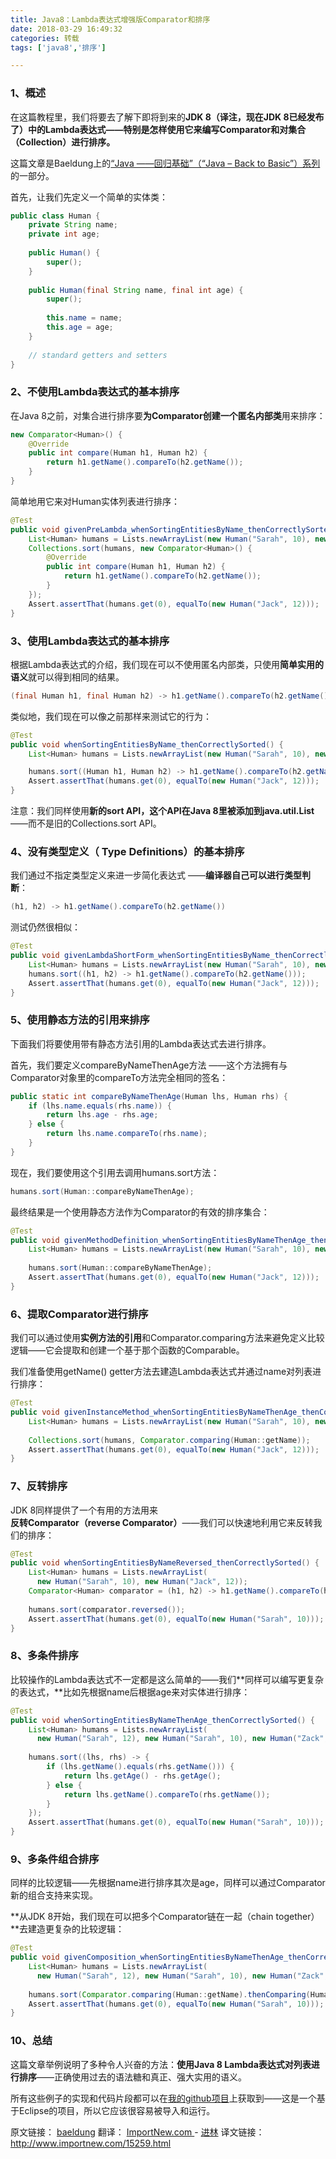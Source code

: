 ```yaml
---
title: Java8：Lambda表达式增强版Comparator和排序
date: 2018-03-29 16:49:32
categories: 转载
tags: ['java8','排序']

---
```


### **1、概述**

在这篇教程里，我们将要去了解下即将到来的**JDK 8（译注，现在JDK 8已经发布了）中的Lambda表达式——特别是怎样使用它来编写Comparator和对集合（Collection）进行排序。**

这篇文章是Baeldung上的[“Java ——回归基础”（“Java – Back to Basic”）系列](http://www.baeldung.com/java-tutorial)的一部分。 <!--more-->

首先，让我们先定义一个简单的实体类：

```java
public class Human {
    private String name;
    private int age;
 
    public Human() {
        super();
    }
 
    public Human(final String name, final int age) {
        super();
 
        this.name = name;
        this.age = age;
    }
 
    // standard getters and setters
}
```

### **2、不使用Lambda表达式的基本排序**

在Java 8之前，对集合进行排序要**为Comparator创建一个匿名内部类**用来排序：

```java
new Comparator<Human>() {
    @Override
    public int compare(Human h1, Human h2) {
    	return h1.getName().compareTo(h2.getName());
    }
}
```

简单地用它来对Human实体列表进行排序：

```java
@Test
public void givenPreLambda_whenSortingEntitiesByName_thenCorrectlySorted() {
	List<Human> humans = Lists.newArrayList(new Human("Sarah", 10), new Human("Jack", 12));
	Collections.sort(humans, new Comparator<Human>() {
        @Override
        public int compare(Human h1, Human h2) {
            return h1.getName().compareTo(h2.getName());
        }
    });
    Assert.assertThat(humans.get(0), equalTo(new Human("Jack", 12)));
}
```

### **3、使用Lambda表达式的基本排序**

根据Lambda表达式的介绍，我们现在可以不使用匿名内部类，只使用**简单实用的语义**就可以得到相同的结果。

```java
(final Human h1, final Human h2) -> h1.getName().compareTo(h2.getName());
```

类似地，我们现在可以像之前那样来测试它的行为：

```java
@Test
public void whenSortingEntitiesByName_thenCorrectlySorted() {
    List<Human> humans = Lists.newArrayList(new Human("Sarah", 10), new Human("Jack", 12));

    humans.sort((Human h1, Human h2) -> h1.getName().compareTo(h2.getName()));
    Assert.assertThat(humans.get(0), equalTo(new Human("Jack", 12)));
}
```

注意：我们同样使用**新的sort API，这个API在Java 8里被添加到java.util.List** ——而不是旧的Collections.sort API。

### **4、没有类型定义（ Type Definitions）的基本排序**

我们通过不指定类型定义来进一步简化表达式 ——**编译器自己可以进行类型判断**：

```java
(h1, h2) -> h1.getName().compareTo(h2.getName())
```

测试仍然很相似：

```java
@Test
public void givenLambdaShortForm_whenSortingEntitiesByName_thenCorrectlySorted() {
    List<Human> humans = Lists.newArrayList(new Human("Sarah", 10), new Human("Jack", 12));
    humans.sort((h1, h2) -> h1.getName().compareTo(h2.getName()));
    Assert.assertThat(humans.get(0), equalTo(new Human("Jack", 12)));
}
```

### **5、使用静态方法的引用来排序**

下面我们将要使用带有静态方法引用的Lambda表达式去进行排序。

首先，我们要定义compareByNameThenAge方法 ——这个方法拥有与Comparator<Human>对象里的compareTo方法完全相同的签名：

```java
public static int compareByNameThenAge(Human lhs, Human rhs) {
    if (lhs.name.equals(rhs.name)) {
        return lhs.age - rhs.age;
    } else {
        return lhs.name.compareTo(rhs.name);
    }
}
```

现在，我们要使用这个引用去调用humans.sort方法：

```java
humans.sort(Human::compareByNameThenAge);
```

最终结果是一个使用静态方法作为Comparator的有效的排序集合：

```java
@Test
public void givenMethodDefinition_whenSortingEntitiesByNameThenAge_thenCorrectlySorted() {
    List<Human> humans = Lists.newArrayList(new Human("Sarah", 10), new Human("Jack", 12));
 
    humans.sort(Human::compareByNameThenAge);
    Assert.assertThat(humans.get(0), equalTo(new Human("Jack", 12)));
}
```

### **6、提取Comparator进行排序**

我们可以通过使用**实例方法的引用**和Comparator.comparing方法来避免定义比较逻辑——它会提取和创建一个基于那个函数的Comparable。

我们准备使用getName() getter方法去建造Lambda表达式并通过name对列表进行排序：

```java
@Test
public void givenInstanceMethod_whenSortingEntitiesByNameThenAge_thenCorrectlySorted() {
    List<Human> humans = Lists.newArrayList(new Human("Sarah", 10), new Human("Jack", 12));
 
    Collections.sort(humans, Comparator.comparing(Human::getName));
    Assert.assertThat(humans.get(0), equalTo(new Human("Jack", 12)));
}
```

### **7、反转排序**

JDK 8同样提供了一个有用的方法用来**反转Comparator（reverse Comparator）**——我们可以快速地利用它来反转我们的排序：

```java
@Test
public void whenSortingEntitiesByNameReversed_thenCorrectlySorted() {
    List<Human> humans = Lists.newArrayList(
      new Human("Sarah", 10), new Human("Jack", 12));
    Comparator<Human> comparator = (h1, h2) -> h1.getName().compareTo(h2.getName());
 
    humans.sort(comparator.reversed());
    Assert.assertThat(humans.get(0), equalTo(new Human("Sarah", 10)));
}
```

### **8、多条件排序**

比较操作的Lambda表达式不一定都是这么简单的——我们**同样可以编写更复杂的表达式，**比如先根据name后根据age来对实体进行排序：

```java
@Test
public void whenSortingEntitiesByNameThenAge_thenCorrectlySorted() {
    List<Human> humans = Lists.newArrayList(
      new Human("Sarah", 12), new Human("Sarah", 10), new Human("Zack", 12));
 
    humans.sort((lhs, rhs) -> {
        if (lhs.getName().equals(rhs.getName())) {
            return lhs.getAge() - rhs.getAge();
        } else {
            return lhs.getName().compareTo(rhs.getName());
        }
    });
    Assert.assertThat(humans.get(0), equalTo(new Human("Sarah", 10)));
}
```

### **9、多条件组合排序**

同样的比较逻辑——先根据name进行排序其次是age，同样可以通过Comparator新的组合支持来实现。

**从JDK 8开始，我们现在可以把多个Comparator链在一起（chain together）**去建造更复杂的比较逻辑：

```java
@Test
public void givenComposition_whenSortingEntitiesByNameThenAge_thenCorrectlySorted() {
    List<Human> humans = Lists.newArrayList(
      new Human("Sarah", 12), new Human("Sarah", 10), new Human("Zack", 12));
 
    humans.sort(Comparator.comparing(Human::getName).thenComparing(Human::getAge));
    Assert.assertThat(humans.get(0), equalTo(new Human("Sarah", 10)));
}
```

### **10、总结**

这篇文章举例说明了多种令人兴奋的方法：**使用Java 8 Lambda表达式对列表进行排序**——正确使用过去的语法糖和真正、强大实用的语义。

所有这些例子的实现和代码片段都可以在[我的github项目](https://github.com/eugenp/tutorials/tree/master/core-java-8#readme)上获取到——这是一个基于Eclipse的项目，所以它应该很容易被导入和运行。

原文链接： [baeldung](http://www.baeldung.com/java-8-sort-lambda) 翻译： [ImportNew.com ](http://www.importnew.com/)- [进林](http://www.importnew.com/author/8zjl8)
译文链接： <http://www.importnew.com/15259.html>